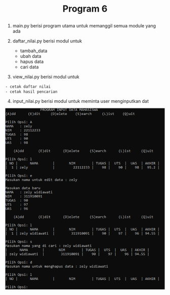 # <p align="center">Program 6</p>
1.  main.py berisi program utama untuk memanggil semua module yang ada

2.  daftar_nilai.py berisi modul untuk

    - tambah_data
    - ubah data
    - hapus data
    - cari data

3.   view_nilai.py berisi modul untuk

    - cetak daftar nilai
    - cetak hasil pencarian

4.   input_nilai.py berisi modul untuk meminta user menginputkan dat


![](img/hasil.png) 
